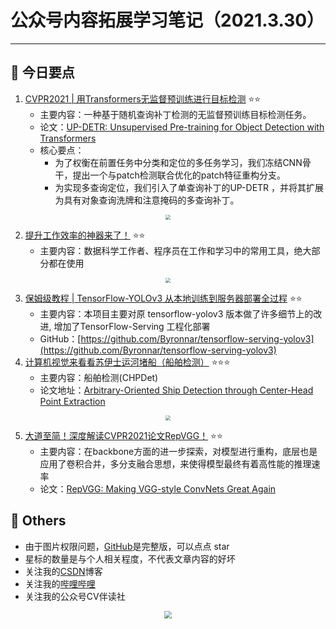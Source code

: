 # 公众号内容拓展学习笔记（2021.3.30）

------



## :paperclip:  今日要点

1. [CVPR2021 | 用Transformers无监督预训练进行目标检测](https://mp.weixin.qq.com/s/ehctfly3QHfA4PS7Y9RNqQ)         :star::star:
   - 主要内容：一种基于随机查询补丁检测的无监督预训练目标检测任务。
   - 论文：[UP-DETR: Unsupervised Pre-training for Object Detection with Transformers](https://arxiv.org/abs/2011.09094)
   - 核心要点：
     - 为了权衡在前置任务中分类和定位的多任务学习，我们冻结CNN骨干，提出一个与patch检测联合优化的patch特征重构分支。
     - 为实现多查询定位，我们引入了单查询补丁的UP-DETR ，并将其扩展为具有对象查询洗牌和注意掩码的多查询补丁。

<div align=center><img src="https://mmbiz.qpic.cn/mmbiz_png/AefvpgiaIPw2WaMhZ0Abdd8TgAw0LL2JKlpMU10q2Fz1bVU4fuLwlBcGsgicaUoe28ufxTHY42NtR7IUibU9XW1QA/640?wx_fmt=png&tp=webp&wxfrom=5&wx_lazy=1&wx_co=1" style='zoom:50%'>
</div>

2. [提升工作效率的神器来了！](https://mp.weixin.qq.com/s/Zt7_9eJDTxCkzGmp3KDN8g)       :star::star:
   - 主要内容：数据科学工作者、程序员在工作和学习中的常用工具，绝大部分都在使用

<div align=center><img src="https://mmbiz.qpic.cn/mmbiz_jpg/vI9nYe94fsEoCAcBm0tTnWMGuZqfoFvhORAStlE2u5zuibXpvibe5xWMSQzicyn3iapbYkQ28ibUZROha3ywKKDzToQ/640?wx_fmt=jpeg&tp=webp&wxfrom=5&wx_lazy=1&wx_co=1" style='zoom:50%'>
</div>

3. [保姆级教程 | TensorFlow-YOLOv3 从本地训练到服务器部署全过程](https://mp.weixin.qq.com/s/z3--7liaxs1armmGoIdcjA)       :star::star:
   - 主要内容：本项目主要对原 tensorflow-yolov3 版本做了许多细节上的改进, 增加了TensorFlow-Serving 工程化部署
   - GitHub：[https://github.com/Byronnar/tensorflow-serving-yolov3](https://github.com/Byronnar/tensorflow-serving-yolov3)
4. [计算机视觉来看看苏伊士运河堵船（船舶检测）](https://mp.weixin.qq.com/s/sJGvvwCkXCJ52MYSsjkwrg)      :star::star::star:
   - 主要内容：船舶检测(CHPDet)
   - 论文地址：[Arbitrary-Oriented Ship Detection through Center-Head Point Extraction](https://arxiv.org/pdf/2101.11189.pdf)

<div align=center><img src="https://mmbiz.qpic.cn/mmbiz_png/1MtnAxmWSwMGIMoHToUyCjPVpbvkTKCxlkhPaMkdiczgLNxFCSGa1SxwP2arnQveo4VUmDsAjSicyGnbjchWib4uA/640?wx_fmt=png&tp=webp&wxfrom=5&wx_lazy=1&wx_co=1" style='zoom:50%'>
</div>

5. [大道至简！深度解读CVPR2021论文RepVGG！](https://mp.weixin.qq.com/s/cfxW3QKiVgAKb-r_eRRKAA)        :star::star:
   - 主要内容：在backbone方面的进一步探索，对模型进行重构，底层也是应用了卷积合并，多分支融合思想，来使得模型最终有着高性能的推理速率
   - 论文：[RepVGG: Making VGG-style ConvNets Great Again](https://arxiv.org/abs/2101.03697)

## :paperclip:  Others

- 由于图片权限问题，[GitHub](https://github.com/xiaoxuebajie/dairly_learning)是完整版，可以点点 star
- 星标的数量是与个人相关程度，不代表文章内容的好坏
- 关注我的[CSDN](https://mp.csdn.net/console/article)博客
- 关注我的[哔哩哔哩](https://space.bilibili.com/424394389?spm_id_from=333.788.b_765f7570696e666f.1)
- 关注我的公众号CV伴读社

<div align=center><img src="https://img-blog.csdnimg.cn/202005031406335.jpg" style='zoom:80%'>
</div>